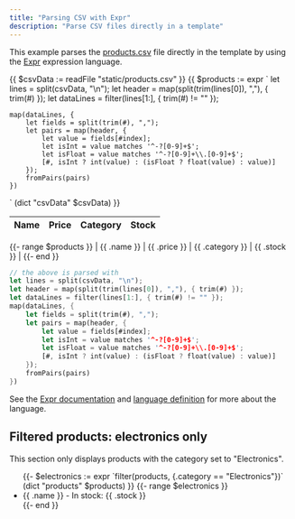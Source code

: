 ```yaml
---
title: "Parsing CSV with Expr"
description: "Parse CSV files directly in a template"
---
```


This example parses the [products.csv](/products.csv) file directly in the template by using the [Expr](https://expr-lang.org/) expression language.

<!-- parse the CSV file -->

{{ $csvData := readFile "static/products.csv" }}
{{ $products := expr `
    let lines = split(csvData, "\n");
    let header = map(split(trim(lines[0]), ","), { trim(#) });
    let dataLines = filter(lines[1:], { trim(#) != "" });

    map(dataLines, {
        let fields = split(trim(#), ",");
        let pairs = map(header, {
            let value = fields[#index];
            let isInt = value matches '^-?[0-9]+$';
            let isFloat = value matches '^-?[0-9]+\\.[0-9]+$';
            [#, isInt ? int(value) : (isFloat ? float(value) : value)]
        });
        fromPairs(pairs)
    })
` (dict "csvData" $csvData) }}

<!-- make it a table -->

| Name | Price | Category | Stock |
| ---- | ----- | -------- | ----- |

{{- range $products }}
| {{ .name }} | {{ .price }} | {{ .category }} | {{ .stock }} |
{{- end }}

```rs
// the above is parsed with
let lines = split(csvData, "\n");
let header = map(split(trim(lines[0]), ","), { trim(#) });
let dataLines = filter(lines[1:], { trim(#) != "" });
map(dataLines, {
    let fields = split(trim(#), ",");
    let pairs = map(header, {
        let value = fields[#index];
        let isInt = value matches '^-?[0-9]+$';
        let isFloat = value matches '^-?[0-9]+\\.[0-9]+$';
        [#, isInt ? int(value) : (isFloat ? float(value) : value)]
    });
    fromPairs(pairs)
})
```

See the [Expr documentation](https://expr-lang.org/docs/getting-started) and [language definition](https://expr-lang.org/docs/language-definition) for more about the language.

## Filtered products: electronics only

This section only displays products with the category set to "Electronics".

<ul>
{{- $electronics := expr `filter(products, {.category == "Electronics"})` (dict "products" $products) }}
{{- range $electronics }}
    <li>{{ .name }} - In stock: {{ .stock }}</li>
{{- end }}
</ul>

